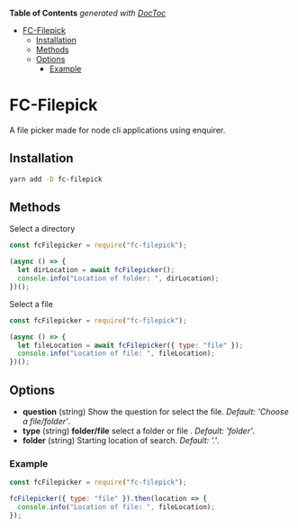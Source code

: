 <!-- START doctoc generated TOC please keep comment here to allow auto update -->
<!-- DON'T EDIT THIS SECTION, INSTEAD RE-RUN doctoc TO UPDATE -->
**Table of Contents**  *generated with [DocToc](https://github.com/thlorenz/doctoc)*

- [FC-Filepick](#fc-filepick)
  - [Installation](#installation)
  - [Methods](#methods)
  - [Options](#options)
    - [Example](#example)

<!-- END doctoc generated TOC please keep comment here to allow auto update -->

# FC-Filepick

A file picker made for node cli applications using enquirer.

## Installation

```bash
yarn add -D fc-filepick
```

## Methods

Select a directory

```js
const fcFilepicker = require("fc-filepick");

(async () => {
  let dirLocation = await fcFilepicker();
  console.info("Location of folder: ", dirLocation);
})();
```

Select a file

```js
const fcFilepicker = require("fc-filepick");

(async () => {
  let fileLocation = await fcFilepicker({ type: "file" });
  console.info("Location of file: ", fileLocation);
})();
```

## Options

- **question** (string) Show the question for select the file. _Default: 'Choose a file/folder'_.
- **type** (string) **folder/file** select a folder or file . _Default: 'folder'_.
- **folder** (string) Starting location of search. _Default: '.'_.

### Example

```javascript
const fcFilepicker = require("fc-filepick");

fcFilepicker({ type: "file" }).then(location => {
  console.info("Location of file: ", fileLocation);
});
```
